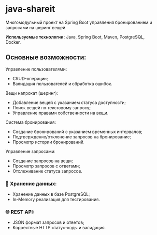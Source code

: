 # java-shareit
Многомодульный проект на Spring Boot управления бронированием и запросами на шеринг вещей.

**Используемые технологии:** Java, Spring Boot, Maven, PostgreSQL, Docker.

## Основные возможности:
Управление пользователями:
*   CRUD-операции;
*   Валидация пользователей и обработка ошибок.

Вещи напрокат (шеринг):
*   Добавление вещей с указанием статуса доступности;
*   Поиск вещей по текстовому запросу;
*   Управление правами собственности на вещи.

Система бронирования:
*   Создание бронирований с указанием временных интервалов;
*   Подтверждение/отклонение запросов на бронирование;
*   Просмотр истории бронирований.

Управление запросами:
*   Создание запросов на вещи;
*   Просмотр запросов с ответами;
*   Отслеживание статуса запросов.

### 💾 Хранение данных:
*   Хранение данных в базе PostgreSQL;
*   In-Memory реализация для тестирования.

### 🌐 REST API:
*   JSON формат запросов и ответов;
*   Корректные HTTP статус-коды и валидация.
